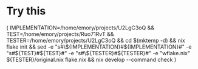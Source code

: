 # Try this
( IMPLEMENTATION=/home/emory/projects/U2LgC3oQ && TEST=/home/emory/projects/Ruo71RvT && TESTER=/home/emory/projects/U2LgC3oQ && cd $(mktemp -d) && nix flake init && sed -e "s#\${IMPLEMENTATION}#${IMPLEMENTATION}#" -e "s#\${TEST}#${TEST}#" -e "s#\${TESTER}#${TESTER}#" -e "wflake.nix" ${TESTER}/original.nix flake.nix && nix develop --command check )

